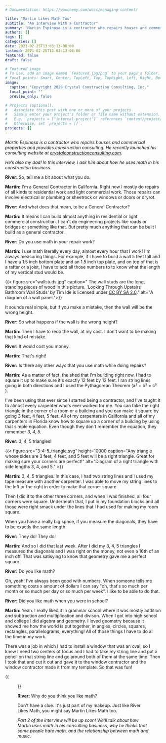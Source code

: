 ```yaml
---
# Documentation: https://wowchemy.com/docs/managing-content/

title: "Martin Likes Math Too"
subtitle: "An Interview With a Contractor"
summary: "Martin Espinosa is a contractor who repairs houses and commercial properties and provides construction consulting. He’s also my dad! In this interview, I ask him about how he uses math in his construction business."
authors: []
tags: []
categories: []
date: 2021-02-25T13:03:13-08:00
lastmod: 2021-02-25T13:03:13-08:00
featured: false
draft: false

# Featured image
# To use, add an image named `featured.jpg/png` to your page's folder.
# Focal points: Smart, Center, TopLeft, Top, TopRight, Left, Right, BottomLeft, Bottom, BottomRight.
image:
  caption: "Copyright 2020 Crystal Construction Consulting, Inc."
  focal_point: ""
  preview_only: false

# Projects (optional).
#   Associate this post with one or more of your projects.
#   Simply enter your project's folder or file name without extension.
#   E.g. `projects = ["internal-project"]` references `content/project/deep-learning/index.md`.
#   Otherwise, set `projects = []`.
projects: []
---
```


*Martin Espinosa is a contractor who repairs houses and commercial properties and provides construction consulting. He recently launched his consulting website at [crystalconstructionconsulting.com](http://www.crystalconstructionconsulting.com).*

*He’s also my dad! In this interview, I ask him about how he uses math in his construction business.* 


**River:** So, tell me a bit about what you do. 

**Martin:** I'm a General Contractor in California. Right now I mostly do repairs of all kinds to residential work and light commercial work. Those repairs can involve electrical or plumbing or sheetrock or windows or doors or dryrot.

**River:** And what does that mean, to be a General Contractor? 

**Martin:** It means I can build almost anything in residential or light commercial construction. I can't do engineering projects like roads or bridges or something like that. But pretty much anything that can be built I build as a general contractor.

**River**: Do you use math in your repair work? 

**Martin:** I use math literally every day, almost every hour that I work! I'm always measuring things. For example, if I have to build a wall 5 feet tall and I have a 1.5 inch bottom plate and an 1.5 inch top plate, and on top of that is a rafter or a joist, I have to add all those numbers to to know what the length of my vertical stud would be. 

{{< figure src="wallstuds.jpg" caption=" The wall studs are the long, standing pieces of wood in this picture. 'Looking Through Upstairs Bathroom Wall Studs' by Tim Ide is licensed under [CC BY SA 2.0](https://creativecommons.org/licenses/by-sa/2.0/)." alt="A diagram of a wall panel.">}}

It sounds real simple, but if you make a mistake, then the wall will be the wrong height.

**River:** So what happens if the wall is the wrong height?

**Martin:** Then I have to redo the wall, at my cost. I don't want to be making that kind of mistake.

**River:** It would cost you money.

**Martin:** That's right!

**River:** Is there any other ways that you use math while doing repairs?

**Martin:** As a matter of fact, the shed that I'm building right now, I had to square it up to make sure it's exactly 12 feet by 12 feet. I ran string lines going in both directions and I used the Pythagorean Theorem (a² + b² = c² ). 

I've been using that ever since I started being a contractor, and I’ve taught it to almost every carpenter who's ever worked for me.   You can take the right triangle in the corner of a room or a building and you can make it square by going 3 feet, 4 feet, 5 feet. All of my carpenters in California and all of my carpenters in Florida know how to square up a corner of a building by using that simple equation. 
Even though they don't remember the equation, they remember *3, 4, 5*. 

**River:** 3, 4, 5 triangles!
 
{{< figure src="3-4-5_triangle.svg" height=10000 caption="Any triangle whose sides are 3 feet, 4 feet, and 5 feet will be a right triangle. Great for making sure your corners are perfect!" alt="Diagram of a right triangle with side lengths 3, 4, and 5."  >}}

**Martin:** 3, 4, 5 triangles. In this case, I had two string lines and I used my tape measure with another carpenter. I was able to move my string lines to the left or the right in order to make that corner square.  

Then I did it to the other three corners, and when I was finished, all four corners were square. Underneath that, I put in my foundation blocks and all those were right smack under the lines that I had used for making my room square.

When you have a really big space, if you measure the diagonals, they have to be exactly the same length.

**River:** They do! They do!

**Martin:** And so I did that last week. After I did my 3, 4, 5 triangles I measured the diagonals and I was right on the money, not even a 16th of an inch off. That was satisying to know that geometry gave me a perfect square.

**River:** Do you like math?

Oh, yeah! I've always been good with numbers. When someone tells me something costs x amount of dollars I can say "oh, that's so much per month or so much per day or so much per week". I like to be able to do that.

**River:** Did you like math when you were in school?

**Martin:** Yeah. I really liked it in grammar school where it was mostly addition and subtraction and multiplication and divison. When I got into high school and college I did algebra and geometry. I loved geometry because it showed me how the world is put together, in angles, circles, squares, rectangles, parallelograms, everything! All of those things I have to do all the time in my work.

There was a job in which I had to install a window that was an oval, so I knew I need two centers of focus and I had to take my string line and put a pencil on that string line and go around both of them at the same time. Then I took that and cut it out and gave it to the window contractor and the window contractor made it from my template. So that was fun!


{{<figure src="Drawing_an_ellipse_via_two_tacks_a_loop_and_a_pen.jpg" caption="Two thumbtacks, a piece of string, and a pen are all you need to draw a perfect ellipse every time. 'Drawing an ellipse via two tacks a loop and a pen' by [Dino at English wikipedia](https://en.wikipedia.org/wiki/User:Dino) is licensed under [CC BY SA 3.0](https://creativecommons.org/licenses/by-sa/3.0/)" >}}


**River:** Why do you think you like math?

Don't have a clue. It's just part of my makeup. Just like River Likes Math, you might say Martin Likes Math too.

*Part 2 of the interview will be up soon! We’ll talk about how Martin uses math in his consulting business, why he thinks that some people hate math, and the relationship between math and music.* 

